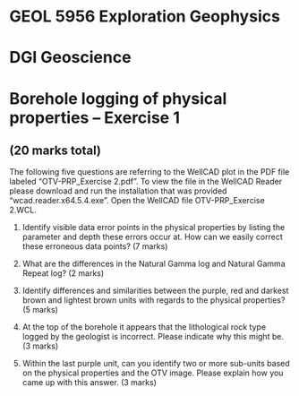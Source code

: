 # GEOL 5956 Exploration Geophysics
# DGI Geoscience
# Borehole logging of physical properties – Exercise 1

## (20 marks total)

The following five questions are referring to the WellCAD plot in the PDF file labeled “OTV-PRP_Exercise 2.pdf”. To view the file in the WellCAD Reader please download and run the installation that was provided “wcad.reader.x64.5.4.exe”.  Open the WellCAD file OTV-PRP_Exercise 2.WCL.  

1. Identify visible data error points in the physical properties by listing the parameter and depth these
errors occur at. How can we easily correct these erroneous data points? (7 marks)

2. What are the differences in the Natural Gamma log and Natural Gamma Repeat log? (2 marks)

3. Identify differences and similarities between the purple, red and darkest brown and lightest brown units with regards to the physical properties? (5 marks)

4. At the top of the borehole it appears that the lithological rock type logged by the geologist is incorrect. Please indicate why this might be.  (3 marks)

5. Within the last purple unit, can you identify two or more sub-units based on the physical properties and the OTV image. Please explain how you came up with this answer. (3 marks)

